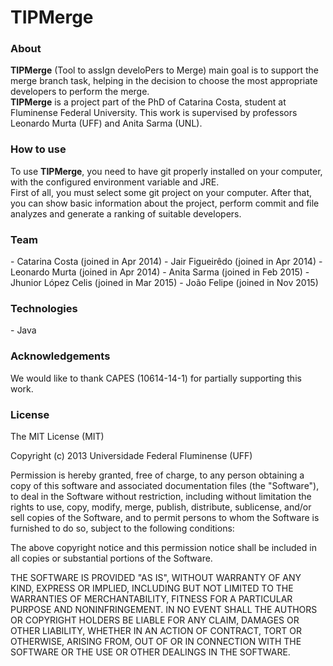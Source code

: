# TIPMerge

<h3>About</h3>
<strong>TIPMerge</strong> (Tool to assIgn  develoPers to Merge) main goal is to support the merge branch task, helping in the decision to choose the most appropriate developers to perform the merge.<br />
<strong>TIPMerge</strong> is a project part of the PhD of Catarina Costa, student at Fluminense Federal University. This work is supervised by professors Leonardo Murta (UFF) and Anita Sarma (UNL).

<h3>How to use</h3>
To use <strong>TIPMerge</strong>, you need to have git properly installed on your computer, with the configured environment variable and JRE.<br />
First of all, you must select some git project on your computer. After that, you can show basic information about the project, perform commit and file analyzes and generate a ranking of suitable developers.

<h3>Team</h3>
-  Catarina Costa (joined in Apr 2014)
-  Jair Figueirêdo (joined in Apr 2014)
-  Leonardo Murta (joined in Apr 2014)
-  Anita Sarma (joined in Feb 2015)
-  Jhunior López Celis (joined in Mar 2015)
-  João Felipe (joined in Nov 2015)
	
<h3>Technologies</h3>
-  Java

<h3>Acknowledgements</h3>
We would like to thank CAPES (10614-14-1) for partially supporting this work.

<h3>License</h3>
The MIT License (MIT)

Copyright (c) 2013 Universidade Federal Fluminense (UFF)

Permission is hereby granted, free of charge, to any person obtaining a copy of this software and associated documentation files (the "Software"), to deal in the Software without restriction, including without limitation the rights to use, copy, modify, merge, publish, distribute, sublicense, and/or sell copies of the Software, and to permit persons to whom the Software is furnished to do so, subject to the following conditions:

The above copyright notice and this permission notice shall be included in all copies or substantial portions of the Software.

THE SOFTWARE IS PROVIDED "AS IS", WITHOUT WARRANTY OF ANY KIND, EXPRESS OR IMPLIED, INCLUDING BUT NOT LIMITED TO THE WARRANTIES OF MERCHANTABILITY, FITNESS FOR A PARTICULAR PURPOSE AND NONINFRINGEMENT. IN NO EVENT SHALL THE AUTHORS OR COPYRIGHT HOLDERS BE LIABLE FOR ANY CLAIM, DAMAGES OR OTHER LIABILITY, WHETHER IN AN ACTION OF CONTRACT, TORT OR OTHERWISE, ARISING FROM, OUT OF OR IN CONNECTION WITH THE SOFTWARE OR THE USE OR OTHER DEALINGS IN THE SOFTWARE.
